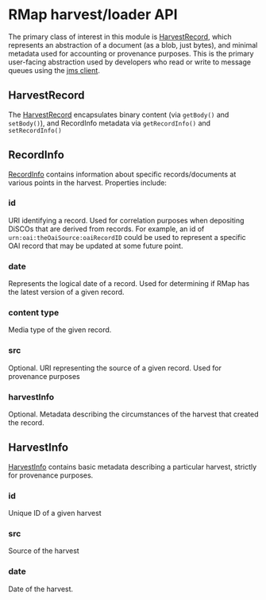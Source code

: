 # RMap harvest/loader API

The primary class of interest in this module is [HarvestRecord](rmap-loader-api/src/main/java/info/rmapproject/loader/HarvestRecord.java), which represents an abstraction of a document (as a blob, just bytes), and minimal metadata used for accounting or provenance purposes.  This is the primary user-facing abstraction used by developers who read or write to message queues using the [jms client](rmap-loader-jms/README.md).


## HarvestRecord
The [HarvestRecord](rmap-loader-api/src/main/java/info/rmapproject/loader/HarvestRecord.java) encapsulates binary content (via `getBody()` and `setBody()`), and RecordInfo metadata via `getRecordInfo()` and `setRecordInfo()`

## RecordInfo

[RecordInfo](rmap-loader-api/src/main/java/info/rmapproject/loader/model/RecordInfo.java) contains information about specific records/documents at various points in the harvest.  Properties include:

### id

URI identifying a record.  Used for correlation purposes when depositing DiSCOs that are derived from records.  For example, an id of `urn:oai:theOaiSource:oaiRecordID` could be used to represent a specific OAI record that may be updated at some future point.

### date

Represents the logical date of a record.  Used for determining if RMap has the latest version of a given record.

### content type

Media type of the given record.

### src

Optional.  URI representing the source of a given record.  Used for provenance purposes

### harvestInfo

Optional.  Metadata describing the circumstances of the harvest that created the record.

## HarvestInfo

[HarvestInfo](rmap-loader-api/src/main/java/info/rmapproject/loader/model/HarvestInfo.java) contains basic metadata describing a particular harvest, strictly for provenance purposes.  

### id

Unique ID of a given harvest

### src

Source of the harvest

### date

Date of the harvest.
